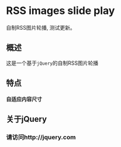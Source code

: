 RSS images slide play
=========

自制RSS图片轮播,
测试更新。


## 概述

这是一个基于`jQuery`的自制RSS图片轮播

## 特点

#### 自适应内容尺寸


## 关于jQuery

### 请访问http://jquery.com